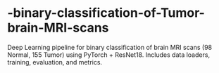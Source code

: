 # -binary-classification-of-Tumor-brain-MRI-scans
Deep Learning pipeline for binary classification of brain MRI scans (98 Normal, 155 Tumor) using PyTorch + ResNet18. Includes data loaders, training, evaluation, and metrics.
